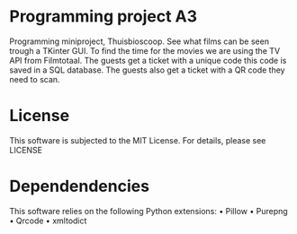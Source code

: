 # Programming project A3
Programming miniproject, Thuisbioscoop. See what films can be seen trough a TKinter GUI. To find the time for the movies we are using the TV API from Filmtotaal. The guests get a ticket with a unique code this code is saved in a SQL database. The guests also get a ticket with a QR code they need to scan.

# License
This software is subjected to the MIT License. For details, please see LICENSE

# Dependendencies
This software relies on the following Python extensions:
•	Pillow
•	Purepng
•	Qrcode
•	xmltodict
